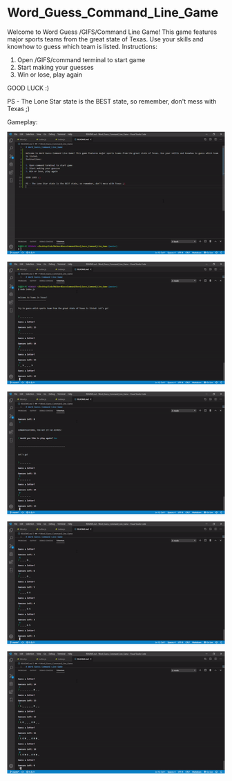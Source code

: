 # Word_Guess_Command_Line_Game

Welcome to Word Guess /GIFS/Command Line Game! This game features major sports teams from the great state of Texas. Use your skills and knowhow to guess which team is listed. 
Instructions:

1. Open /GIFS/command terminal to start game
2. Start making your guesses 
3. Win or lose, play again 

GOOD LUCK :)

PS - The Lone Star state is the BEST state, so remember, don't mess with Texas ;)

Gameplay:

![](/GIFS/CommandGuess.gif)


![](/GIFS/CommandGuess1.gif)


![](/GIFS/CommandGuess2.gif)


![](/GIFS/CommandGuess3.gif)


![](/GIFS/CommandGuess4.gif)




